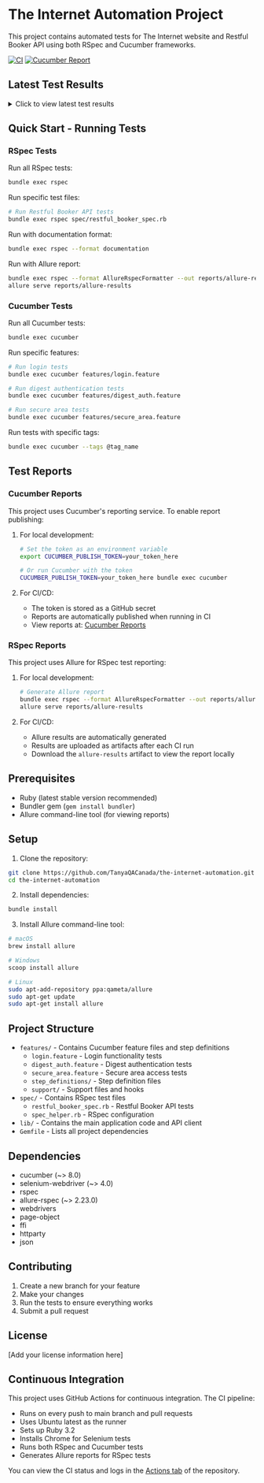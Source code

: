 # The Internet Automation Project

This project contains automated tests for The Internet website and Restful Booker API using both RSpec and Cucumber frameworks.

[![CI](https://github.com/TanyaQACanada/the-internet-automation/actions/workflows/ci.yml/badge.svg)](https://github.com/TanyaQACanada/the-internet-automation/actions/workflows/ci.yml)
[![Cucumber Report](https://img.shields.io/badge/Cucumber%20Report-Latest-green)](https://reports.cucumber.io/report-collections/37702a6c-9a8d-4740-8cc9-eb358c8ce404)

## Latest Test Results
<details>
<summary>Click to view latest test results</summary>

### RSpec Results
To view the latest Allure report:
1. Download the `allure-results` artifact from the latest CI run
2. Install Allure command-line tool
3. Run `allure serve reports/allure-results`

### Cucumber Results
[View Latest Cucumber Report](https://reports.cucumber.io)

</details>

## Quick Start - Running Tests

### RSpec Tests

Run all RSpec tests:
```bash
bundle exec rspec
```

Run specific test files:
```bash
# Run Restful Booker API tests
bundle exec rspec spec/restful_booker_spec.rb
```

Run with documentation format:
```bash
bundle exec rspec --format documentation
```

Run with Allure report:
```bash
bundle exec rspec --format AllureRspecFormatter --out reports/allure-results
allure serve reports/allure-results
```

### Cucumber Tests

Run all Cucumber tests:
```bash
bundle exec cucumber
```

Run specific features:
```bash
# Run login tests
bundle exec cucumber features/login.feature

# Run digest authentication tests
bundle exec cucumber features/digest_auth.feature

# Run secure area tests
bundle exec cucumber features/secure_area.feature
```

Run tests with specific tags:
```bash
bundle exec cucumber --tags @tag_name
```

## Test Reports

### Cucumber Reports

This project uses Cucumber's reporting service. To enable report publishing:

1. For local development:
   ```bash
   # Set the token as an environment variable
   export CUCUMBER_PUBLISH_TOKEN=your_token_here
   
   # Or run Cucumber with the token
   CUCUMBER_PUBLISH_TOKEN=your_token_here bundle exec cucumber
   ```

2. For CI/CD:
   - The token is stored as a GitHub secret
   - Reports are automatically published when running in CI
   - View reports at: [Cucumber Reports](https://reports.cucumber.io)

### RSpec Reports

This project uses Allure for RSpec test reporting:

1. For local development:
   ```bash
   # Generate Allure report
   bundle exec rspec --format AllureRspecFormatter --out reports/allure-results
   allure serve reports/allure-results
   ```

2. For CI/CD:
   - Allure results are automatically generated
   - Results are uploaded as artifacts after each CI run
   - Download the `allure-results` artifact to view the report locally

## Prerequisites

- Ruby (latest stable version recommended)
- Bundler gem (`gem install bundler`)
- Allure command-line tool (for viewing reports)

## Setup

1. Clone the repository:
```bash
git clone https://github.com/TanyaQACanada/the-internet-automation.git
cd the-internet-automation
```

2. Install dependencies:
```bash
bundle install
```

3. Install Allure command-line tool:
```bash
# macOS
brew install allure

# Windows
scoop install allure

# Linux
sudo apt-add-repository ppa:qameta/allure
sudo apt-get update
sudo apt-get install allure
```

## Project Structure

- `features/` - Contains Cucumber feature files and step definitions
  - `login.feature` - Login functionality tests
  - `digest_auth.feature` - Digest authentication tests
  - `secure_area.feature` - Secure area access tests
  - `step_definitions/` - Step definition files
  - `support/` - Support files and hooks
- `spec/` - Contains RSpec test files
  - `restful_booker_spec.rb` - Restful Booker API tests
  - `spec_helper.rb` - RSpec configuration
- `lib/` - Contains the main application code and API client
- `Gemfile` - Lists all project dependencies

## Dependencies

- cucumber (~> 8.0)
- selenium-webdriver (~> 4.0)
- rspec
- allure-rspec (~> 2.23.0)
- webdrivers
- page-object
- ffi
- httparty
- json

## Contributing

1. Create a new branch for your feature
2. Make your changes
3. Run the tests to ensure everything works
4. Submit a pull request

## License

[Add your license information here]

## Continuous Integration

This project uses GitHub Actions for continuous integration. The CI pipeline:

- Runs on every push to main branch and pull requests
- Uses Ubuntu latest as the runner
- Sets up Ruby 3.2
- Installs Chrome for Selenium tests
- Runs both RSpec and Cucumber tests
- Generates Allure reports for RSpec tests

You can view the CI status and logs in the [Actions tab](https://github.com/TanyaQACanada/the-internet-automation/actions) of the repository. 